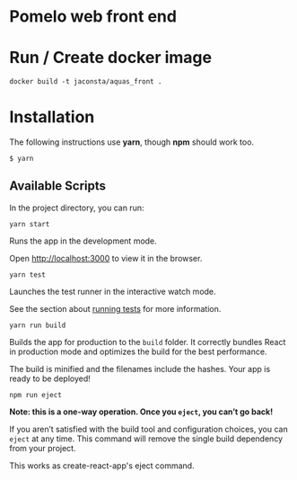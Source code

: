 # Pomelo web front end

# Run / Create docker image

```
docker build -t jaconsta/aquas_front .
```

# Installation

The following instructions use __yarn__, though __npm__ should work too.
```
$ yarn
```

## Available Scripts

In the project directory, you can run:

`yarn start`

Runs the app in the development mode.

Open [http://localhost:3000](http://localhost:3000) to view it in the browser.

`yarn test`

Launches the test runner in the interactive watch mode.

See the section about [running tests](#running-tests) for more information.

`yarn run build`

Builds the app for production to the `build` folder.
It correctly bundles React in production mode and optimizes the build for the best performance.

The build is minified and the filenames include the hashes.
Your app is ready to be deployed!

`npm run eject`

**Note: this is a one-way operation. Once you `eject`, you can’t go back!**

If you aren’t satisfied with the build tool and configuration choices, you can `eject` at any time. This command will remove the single build dependency from your project.

This works as create-react-app's eject command.
